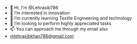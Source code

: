 - 👋 Hi, I’m @Lehrasib786
- 👀 I’m interested in innovation 
- 🌱 I’m currently learning Textile Engineering and technology 
- 💞️ I’m looking to perform highly appreciated tasks
- 📫 You can approach  me through my email also
-  mlehrasibkhan786@gmail.com
  
